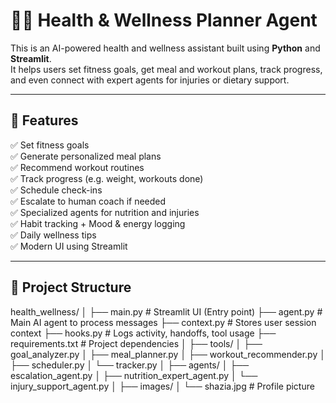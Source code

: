 # 🏃‍♀️ Health & Wellness Planner Agent

This is an AI-powered health and wellness assistant built using **Python** and **Streamlit**.  
It helps users set fitness goals, get meal and workout plans, track progress, and even connect with expert agents for injuries or dietary support.

---

## 🚀 Features

✅ Set fitness goals  
✅ Generate personalized meal plans  
✅ Recommend workout routines  
✅ Track progress (e.g. weight, workouts done)  
✅ Schedule check-ins  
✅ Escalate to human coach if needed  
✅ Specialized agents for nutrition and injuries  
✅ Habit tracking + Mood & energy logging  
✅ Daily wellness tips  
✅ Modern UI using Streamlit

---

## 📁 Project Structure

health_wellness/
│
├── main.py # Streamlit UI (Entry point)
├── agent.py # Main AI agent to process messages
├── context.py # Stores user session context
├── hooks.py # Logs activity, handoffs, tool usage
├── requirements.txt # Project dependencies
│
├── tools/
│ ├── goal_analyzer.py
│ ├── meal_planner.py
│ ├── workout_recommender.py
│ ├── scheduler.py
│ └── tracker.py
│
├── agents/
│ ├── escalation_agent.py
│ ├── nutrition_expert_agent.py
│ └── injury_support_agent.py
│
├── images/
│ └── shazia.jpg # Profile picture



